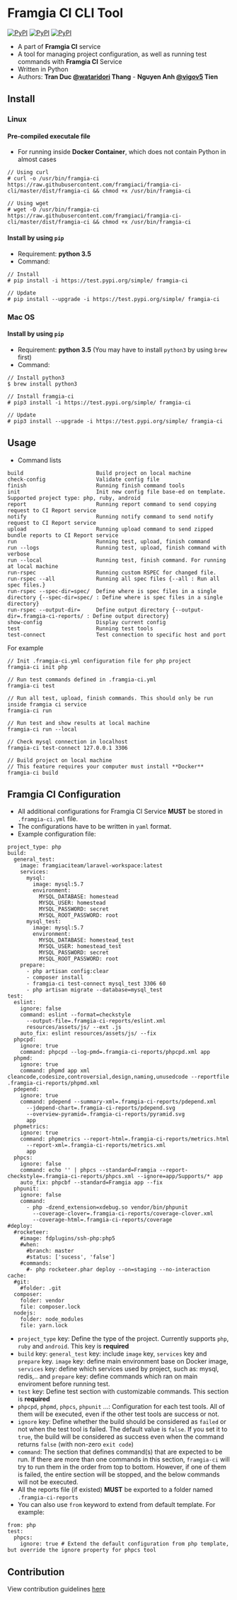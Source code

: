 # Framgia CI CLI Tool

[![PyPI](https://img.shields.io/pypi/status/framgia-ci.svg)](https://pypi.python.org/pypi/framgia-ci/)
[![PyPI](https://img.shields.io/pypi/v/framgia-ci.svg)](https://pypi.python.org/pypi/framgia-ci/)
[![PyPI](https://img.shields.io/pypi/pyversions/framgia-ci.svg)]([![PyPI](https://img.shields.io/pypi/v/framgia-ci.svg)](https://pypi.python.org/pypi/framgia-ci/))

- A part of **Framgia CI** service
- A tool for managing project configuration, as well as running test commands with **Framgia CI** Service
- Written in Python
- Authors: **Tran Duc [@wataridori](https://github.com/wataridori) Thang** - **Nguyen Anh [@vigov5](https://github.com/vigov5) Tien**

## Install
### Linux
#### Pre-compiled executale file
- For running inside **Docker Container**, which does not contain Python in almost cases
```
// Using curl
# curl -o /usr/bin/framgia-ci https://raw.githubusercontent.com/framgiaci/framgia-ci-cli/master/dist/framgia-ci && chmod +x /usr/bin/framgia-ci

// Using wget
# wget -O /usr/bin/framgia-ci https://raw.githubusercontent.com/framgiaci/framgia-ci-cli/master/dist/framgia-ci && chmod +x /usr/bin/framgia-ci
```
#### Install by using `pip`
- Requirement: **python 3.5**
- Command:
```
// Install
# pip install -i https://test.pypi.org/simple/ framgia-ci

// Update
# pip install --upgrade -i https://test.pypi.org/simple/ framgia-ci
```

### Mac OS
#### Install by using `pip`
- Requirement: **python 3.5** (You may have to install `python3` by using `brew` first)
- Command:
```
// Install python3
$ brew install python3

// Install framgia-ci
# pip3 install -i https://test.pypi.org/simple/ framgia-ci

// Update
# pip3 install --upgrade -i https://test.pypi.org/simple/ framgia-ci
```

## Usage
- Command lists
```
build                       Build project on local machine
check-config                Validate config file
finish                      Running finish command tools
init                        Init new config file base-ed on template. Supported project type: php, ruby, android
report                      Running report command to send copying request to CI Report service
notify                      Running notify command to send notify request to CI Report service
upload                      Running upload command to send zipped bundle reports to CI Report service
run                         Running test, upload, finish command
run --logs                  Running test, upload, finish command with verbose
run --local                 Running test, finish command. For running at local machine
run-rspec                   Running custom RSPEC for changed file.
run-rspec --all             Running all spec files {--all : Run all spec files.}
run-rspec --spec-dir=spec/  Define where is spec files in a single directory {--spec-dir=spec/ : Define where is spec files in a single directory}
run-rspec --output-dir=     Define output directory {--output-dir=.framgia-ci-reports/ : Define output directory}
show-config                 Display current config
test                        Running test tools
test-connect                Test connection to specific host and port
```

For example
```
// Init .framgia-ci.yml configuration file for php project
framgia-ci init php

// Run test commands defined in .framgia-ci.yml
framgia-ci test

// Run all test, upload, finish commands. This should only be run inside framgia ci service
framgia-ci run

// Run test and show results at local machine
framgia-ci run --local

// Check mysql connection in localhost
framgia-ci test-connect 127.0.0.1 3306

// Build project on local machine
// This feature requires your computer must install **Docker**
framgia-ci build
```

## Framgia CI Configuration
- All additional configurations for Framgia CI Service **MUST** be stored in `.framgia-ci.yml` file.
- The configurations have to be written in `yaml` format.
- Example configuration file:
```
project_type: php
build:
  general_test:
    image: framgiaciteam/laravel-workspace:latest
    services:
      mysql:
        image: mysql:5.7
        environment:
          MYSQL_DATABASE: homestead
          MYSQL_USER: homestead
          MYSQL_PASSWORD: secret
          MYSQL_ROOT_PASSWORD: root
      mysql_test:
        image: mysql:5.7
        environment:
          MYSQL_DATABASE: homestead_test
          MYSQL_USER: homestead_test
          MYSQL_PASSWORD: secret
          MYSQL_ROOT_PASSWORD: root
    prepare:
      - php artisan config:clear
      - composer install
      - framgia-ci test-connect mysql_test 3306 60
      - php artisan migrate --database=mysql_test
test:
  eslint:
    ignore: false
    command: eslint --format=checkstyle
      --output-file=.framgia-ci-reports/eslint.xml
      resources/assets/js/ --ext .js
    auto_fix: eslint resources/assets/js/ --fix
  phpcpd:
    ignore: true
    command: phpcpd --log-pmd=.framgia-ci-reports/phpcpd.xml app
  phpmd:
    ignore: true
    command: phpmd app xml cleancode,codesize,controversial,design,naming,unusedcode --reportfile .framgia-ci-reports/phpmd.xml
  pdepend:
    ignore: true
    command: pdepend --summary-xml=.framgia-ci-reports/pdepend.xml
      --jdepend-chart=.framgia-ci-reports/pdepend.svg
      --overview-pyramid=.framgia-ci-reports/pyramid.svg
      app
  phpmetrics:
    ignore: true
    command: phpmetrics --report-html=.framgia-ci-reports/metrics.html
      --report-xml=.framgia-ci-reports/metrics.xml
      app
  phpcs:
    ignore: false
    command: echo '' | phpcs --standard=Framgia --report-checkstyle=.framgia-ci-reports/phpcs.xml --ignore=app/Supports/* app
    auto_fix: phpcbf --standard=Framgia app --fix
  phpunit:
    ignore: false
    command:
      - php -dzend_extension=xdebug.so vendor/bin/phpunit
        --coverage-clover=.framgia-ci-reports/coverage-clover.xml
        --coverage-html=.framgia-ci-reports/coverage
#deploy:
  #rocketeer:
    #image: fdplugins/ssh-php:php5
    #when:
      #branch: master
      #status: ['sucess', 'false']
    #commands:
      #- php rocketeer.phar deploy --on=staging --no-interaction
cache:
  #git:
    #folder: .git
  composer:
    folder: vendor
    file: composer.lock
  nodejs:
    folder: node_modules
    file: yarn.lock
```
- `project_type` key: Define the type of the project. Currently supports `php`, `ruby` and `android`. This key is **required**
- `build` key: `general_test` key: include `image` key, `services` key and `prepare` key. `image` key: define main environment base on Docker image, `services` key: define which services used by project, such as: mysql, redis,.. and `prepare` key: define commands which ran on main enviroment before running test.
- `test` key: Define test section with customizable commands. This section is **required**
- `phpcpd`, `phpmd`, `phpcs`, `phpunit` ...: Configuration for each test tools. All of them will be executed, even if the other test tools are success or not.
- `ignore` key: Define whether the build should be considered as `failed` or not when the test tool is failed. The default value is `false`. If you set it to `true`, the build will be considered as success even when the command returns `false` (with non-zero `exit code`)
- `command`: The section that defines command(s) that are expected to be run. If there are more than one commands in this section, `framgia-ci` will try to run them in the order from top to bottom. However, if one of them is failed, the entire section will be stopped, and the below commands will not be executed.
- All the reports file (if existed) **MUST** be exported to a folder named `.framgia-ci-reports`
- You can also use `from` keyword to extend from default template. For example:
```
from: php
test:
  phpcs:
    ignore: true # Extend the default configuration from php template, but override the ignore property for phpcs tool
```

Contribution
--------------
View contribution guidelines [here](./CONTRIBUTING.md)
